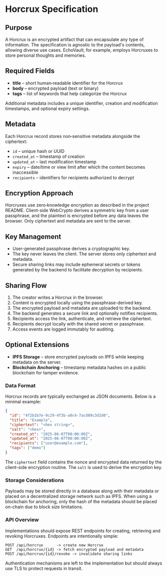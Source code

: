 # Horcrux Specification

## Purpose
A Horcrux is an encrypted artifact that can encapsulate any type of information. The specification is agnostic to the payload's contents, allowing diverse use cases. EchoVault, for example, employs Horcruxes to store personal thoughts and memories.

## Required Fields
- **title** – short human‑readable identifier for the Horcrux
- **body** – encrypted payload (text or binary)
- **tags** – list of keywords that help categorize the Horcrux

Additional metadata includes a unique identifier, creation and modification timestamps, and optional expiry settings.

## Metadata
Each Horcrux record stores non‑sensitive metadata alongside the ciphertext:
- `id` – unique hash or UUID
- `created_at` – timestamp of creation
- `updated_at` – last modification timestamp
- `expiry` – date/time or view limit after which the content becomes inaccessible
- `recipients` – identifiers for recipients authorized to decrypt

## Encryption Approach
Horcruxes use zero‑knowledge encryption as described in the project README. Client-side WebCrypto derives a symmetric key from a user passphrase, and the plaintext is encrypted before any data leaves the browser. Only ciphertext and metadata are sent to the server.

## Key Management
- User-generated passphrase derives a cryptographic key.
- The key never leaves the client. The server stores only ciphertext and metadata.
- Secure sharing links may include ephemeral secrets or tokens generated by the backend to facilitate decryption by recipients.

## Sharing Flow
1. The creator writes a Horcrux in the browser.
2. Content is encrypted locally using the passphrase-derived key.
3. The encrypted payload and metadata are uploaded to the backend.
4. The backend generates a secure link and optionally notifies recipients.
5. Recipients access the link, authenticate, and retrieve the ciphertext.
6. Recipients decrypt locally with the shared secret or passphrase.
7. Access events are logged immutably for auditing.

## Optional Extensions
- **IPFS Storage** – store encrypted payloads on IPFS while keeping metadata on the server.
- **Blockchain Anchoring** – timestamp metadata hashes on a public blockchain for tamper evidence.
### Data Format
Horcrux records are typically exchanged as JSON documents.
Below is a minimal example:

```json
{
  "id": "4f2b1b7e-9c29-4f3b-a0c4-7acd89c3d2d0",
  "title": "Example",
  "ciphertext": "<hex string>",
  "salt": "<hex>",
  "created_at": "2025-06-07T00:00:00Z",
  "updated_at": "2025-06-07T00:00:00Z",
  "recipients": ["user@example.com"],
  "tags": ["demo"]
}
```
The `ciphertext` field contains the nonce and encrypted data returned by the
client-side encryption routine. The `salt` is used to derive the encryption key.

### Storage Considerations
Payloads may be stored directly in a database along with their metadata or
placed on a decentralized storage network such as IPFS. When using a blockchain
for anchoring, only the hash of the metadata should be placed on-chain due to
block size limitations.

### API Overview
Implementations should expose REST endpoints for creating, retrieving and
revoking Horcruxes. Endpoints are intentionally simple:

```
POST /api/horcrux      -> create new Horcrux
GET  /api/horcrux/{id} -> fetch encrypted payload and metadata
POST /api/horcrux/{id}/revoke -> invalidate sharing links
```
Authentication mechanisms are left to the implementation but should always use
TLS to protect requests in transit.
